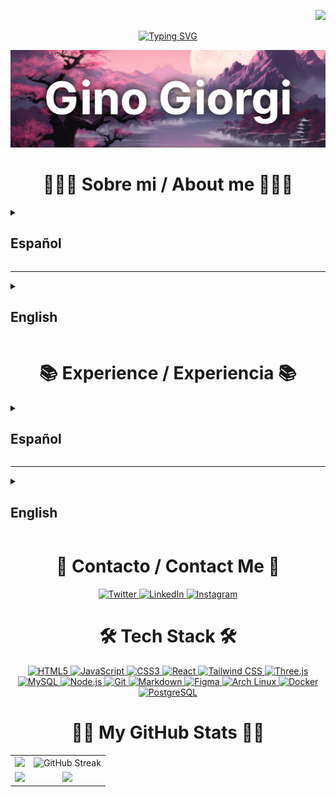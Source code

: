 <p align="right">
  <a href="https://visitorbadge.io/status?path=ginogiorgi">
    <img src="https://api.visitorbadge.io/api/visitors?path=ginogiorgi&label=VISITANTES%2FVISITORS&labelColor=%23f47373&countColor=%23555555&style=flat-square&labelStyle=upper" />
  </a>
</p>

<p align="center">
  <a href="https://git.io/typing-svg">
    <img src="https://readme-typing-svg.demolab.com?font=Roboto&weight=700&size=30&duration=3000&pause=1000&color=F47373&center=true&vCenter=true&random=false&width=435&lines=Hello%2C+welcome!;Hola%2C+bienvenido!" alt="Typing SVG" />
  </a>
</p>

<img src="https://github.com/ginogiorgi/ginogiorgi/blob/main/gitHub-cover.PNG?raw=true" />

<h1 align="center">🙋🏻‍♂ Sobre mi / About me 🙋🏻‍♂</h1>

<details close>
  <summary><h2>Español</h2></summary>
  <br>
  <p>Mi nombre completo es Gino Rubén Giorgi, nacido el 7 de enero de 1999. Soy de Rosario, Argentina. Apasionado del hardware y el software desde chico. Mis principales habilidades están centradas en JavaScript, aunque disfruto explorar tecnologías más avanzadas y poco convencionales.</p>

  <p>Siempre trato de entregar el mejor producto posible, y me interesa escuchar y adquirir opiniones diferentes a la mía.</p>

  <p>En mi tiempo libre me gusta experimentar y aprender sobre sistemas operativos, cocinar, y debatir con amigos sobre política, economía y videojuegos.</p>

  <p>En el futuro me veo involucrándome con la inteligencia artificial y desarrollando una tecnología revolucionaria.</p>

  <p>En el ámbito personal me interesa conocer culturas distintas a la mía, como las originarias de Japón o Italia.</p>
</details>

---

<details close>
  <summary><h2>English</h2></summary>
  <br>
  <p>My full name is Gino Rubén Giorgi, born on January 7, 1999. Originally from Rosario, Argentina. I’ve been passionate about hardware and software since I was a kid. My main skills are in JavaScript, but I like to explore more advanced and unconventional technologies.</p>

  <p>I always try to deliver the best product possible, and I am interested in listening to and learning from perspectives different from mine.</p>

  <p>In my free time I enjoy experimenting and learning about operating systems, cooking, and debating with friends about politics, economics, and video games.</p>

  <p>In the future I see myself getting involved with artificial intelligence and developing revolutionary technology.</p>

  <p>On a personal level, I’m eager to learn about cultures different from mine, such as those originating from Japan or Italy.</p>
</details>

<h1 align="center">📚 Experience / Experiencia 📚</h1>

<details close>
  <summary><h2>Español</h2></summary>
  <ul>
    <li>Título en inglés de Misericordia School of English (2016)</li>
    <li>Curso de Python de <a href="https://www.coderhouse.com/">Coderhouse</a> (2022)</li>
    <li>Cursos Full Stack en <a href="https://platzi.com/">Platzi</a> (2023 – 2025)</li>
  </ul>
</details>

---

<details close>
  <summary><h2>English</h2></summary>
  <ul>
    <li>English language certificate from Misericordia School of English (2016)</li>
    <li>Python course at <a href="https://www.coderhouse.com/">Coderhouse</a> (2022)</li>
    <li>Full Stack programming courses on <a href="https://platzi.com/">Platzi</a> (2023 – 2025)</li>
  </ul>
</details>

<h1 align="center">📩 Contacto / Contact Me 📩</h1>

<div align="center">
  <a href="https://twitter.com/ginogiorgi890" target="_blank">
    <img src="https://raw.githubusercontent.com/rahuldkjain/github-profile-readme-generator/master/src/images/icons/Social/twitter.svg" alt="Twitter" height="30" width="40" />
  </a>
  <a href="https://www.linkedin.com/in/ginorubengiorgi/" target="_blank">
    <img src="https://raw.githubusercontent.com/rahuldkjain/github-profile-readme-generator/master/src/images/icons/Social/linked-in-alt.svg" alt="LinkedIn" height="30" width="40" />
  </a>
  <a href="https://instagram.com/ginogiorgi1" target="_blank">
    <img src="https://raw.githubusercontent.com/rahuldkjain/github-profile-readme-generator/master/src/images/icons/Social/instagram.svg" alt="Instagram" height="30" width="40" />
  </a>
</div>

<h1 align="center">🛠️ Tech Stack 🛠️</h1>
<div align="center">
  <a href="https://developer.mozilla.org/docs/Web/HTML"    target="_blank">
    <img src="https://uxwing.com/wp-content/themes/uxwing/download/brands-and-social-media/html-icon.png" width="40" height="40" alt="HTML5" />
  </a>
  <a href="https://developer.mozilla.org/docs/Web/JavaScript" target="_blank">
    <img src="https://cdn.jsdelivr.net/gh/devicons/devicon/icons/javascript/javascript-original.svg" width="40" height="40" alt="JavaScript" />
  </a>
  <a href="https://developer.mozilla.org/docs/Web/CSS"      target="_blank">
    <img src="https://cdn.jsdelivr.net/gh/devicons/devicon/icons/css3/css3-original.svg" width="40" height="40" alt="CSS3" />
  </a>
  <a href="https://reactjs.org/"                             target="_blank">
    <img src="https://cdn.jsdelivr.net/gh/devicons/devicon/icons/react/react-original.svg" width="40" height="40" alt="React" />
  </a>
  <a href="https://tailwindcss.com/"                         target="_blank">
    <img src="https://cdn.jsdelivr.net/gh/devicons/devicon/icons/tailwindcss/tailwindcss-original.svg" width="40" height="40" alt="Tailwind CSS" />
  </a>
  <a href="https://threejs.org/"                             target="_blank">
    <img src="https://cdn.jsdelivr.net/gh/devicons/devicon/icons/threejs/threejs-original.svg" width="40" height="40" alt="Three.js" />
  </a>
  <a href="https://www.mysql.com/"                           target="_blank">
    <img src="https://cdn.jsdelivr.net/gh/devicons/devicon/icons/mysql/mysql-original.svg" width="40" height="40" alt="MySQL" />
  </a>
  <a href="https://nodejs.org/"                              target="_blank">
    <img src="https://cdn.jsdelivr.net/gh/devicons/devicon/icons/nodejs/nodejs-original.svg" width="40" height="40" alt="Node.js" />
  </a>
  <a href="https://git-scm.com/"                             target="_blank">
    <img src="https://cdn.jsdelivr.net/gh/devicons/devicon/icons/git/git-original.svg" width="40" height="40" alt="Git" />
  </a>
  <a href="https://www.markdownguide.org/"                   target="_blank">
    <img src="https://cdn.jsdelivr.net/gh/devicons/devicon/icons/markdown/markdown-original.svg" width="40" height="40" alt="Markdown" />
  </a>
  <a href="https://www.figma.com/"                           target="_blank">
    <img src="https://cdn.jsdelivr.net/gh/devicons/devicon/icons/figma/figma-original.svg" width="40" height="40" alt="Figma" />
  </a>
  <a href="https://www.archlinux.org/"                       target="_blank">
    <img src="https://cdn.jsdelivr.net/gh/devicons/devicon/icons/archlinux/archlinux-original.svg" width="40" height="40" alt="Arch Linux" />
  </a>
  <a href="https://www.docker.com/"                          target="_blank">
    <img src="https://cdn.jsdelivr.net/gh/devicons/devicon/icons/docker/docker-original.svg" width="40" height="40" alt="Docker" />
  </a>
  <a href="https://www.postgresql.org/"                      target="_blank">
    <img src="https://cdn.jsdelivr.net/gh/devicons/devicon/icons/postgresql/postgresql-original.svg" width="40" height="40" alt="PostgreSQL" />
  </a>
</div>

<h1 align="center">💪🏻 My GitHub Stats 💪🏻</h1>

<table>
  <tr>
    <td align="center">
      <img src="https://github-profile-trophy.vercel.app/?username=ginogiorgi&row=3&column=4&no-bg=true&theme=tokyonight"/>
    </td>
    <td align="center">
      <img src="https://github-readme-streak-stats.herokuapp.com?user=ginogiorgi&theme=tokyonight" alt="GitHub Streak" />
    </td> 
  </tr>
  <tr>
    <td align="center">
      <img src="https://github-readme-stats.vercel.app/api?username=ginogiorgi&count_private=true&show_icons=true&theme=tokyonight"/>
    </td>
    <td align="center">
      <img src="https://github-readme-stats.vercel.app/api/top-langs/?username=ginogiorgi&langs_count=10&layout=compact&theme=tokyonight"/>
    </td>
  </tr>
</table>
